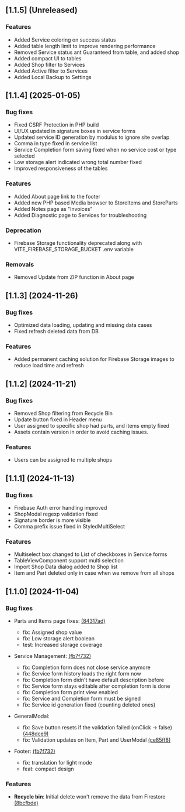 ## [1.1.5] (Unreleased)

### Features
 - Added Service coloring on success status
 - Added table length limit to improve rendering performance
 - Removed Service status ant Guaranteed from table, and added shop
 - Added compact UI to tables
 - Added Shop filter to Services
 - Added Active filter to Services
 - Added Local Backup to Settings

## [1.1.4] (2025-01-05)

### Bug fixes
 * Fixed CSRF Protection in PHP build
 * UI/UX updated in signature boxes in service forms
 * Updated service ID generation by modulus to ignore site overlap
 * Comma in type fixed in service list
 * Service Completion form saving fixed when no service cost or type selected
 * Low storage alert indicated wrong total number fixed
 * Improved responsiveness of the tables

### Features
 * Added About page link to the footer
 * Added new PHP based Media browser to StoreItems and StoreParts
 * Added Notes page as "Invoices"
 * Added Diagnostic page to Services for troubleshooting

### Deprecation
 * Firebase Storage functionality deprecated along with VITE_FIREBASE_STORAGE_BUCKET .env variable

### Removals
 * Removed Update from ZIP function in About page

## [1.1.3] (2024-11-26)

### Bug fixes
 * Optimized data loading, updating and missing data cases
 * Fixed refresh deleted data from DB

### Features
 * Added permanent caching solution for Firebase Storage images to reduce load time and refresh

## [1.1.2] (2024-11-21)

### Bug fixes
 * Removed Shop filtering from Recycle Bin
 * Update button fixed in Header menu
 * User assigned to specific shop had parts, and items empty fixed
 * Assets contain version in order to avoid caching issues.

### Features
 * Users can be assigned to multiple shops

## [1.1.1] (2024-11-13)

### Bug fixes

* Firebase Auth error handling improved
* ShopModal regexp validation fixed
* Signature border is more visible
* Comma prefix issue fixed in StyledMultiSelect

### Features

* Multiselect box changed to List of checkboxes in Service forms
* TableViewComponent support multi selection
* Import Shop Data dialog added to Shop list
* Item and Part deleted only in case when we remove from all shops


## [1.1.0] (2024-11-04)

### Bug fixes

* Parts and Items page fixes: [(84317ad)](https://github.com/Reterics/storager/commit/84317ad6049b30a32d65b61dff1cb7163ed979c2)
  * fix: Assigned shop value
  * fix: Low storage alert boolean
  * test: Increased storage coverage

* Service Management: [(fb7f732)](https://github.com/Reterics/storager/commit/fb7f73203672c4cc2e767f235c22a988cf401039)
  * fix: Completion form does not close service anymore
  * fix: Service form history loads the right form now
  * fix: Completion form didn't have default description before
  * fix: Service form stays editable after completion form is done
  * fix: Completion form print view enabled
  * fix: Service and Completion form must be signed
  * fix: Service id generation fixed (counting deleted ones)

* GeneralModal:
  * fix: Save button resets if the validation failed (onClick -> false) [(448dce9)](https://github.com/Reterics/storager/commit/448dce9188c7f087429f4016b18dd0145e4e53a9)
  * fix: Validation updates on Item, Part and UserModal [(ce85ff8)](https://github.com/Reterics/storager/commit/ce85ff89a35fa4ae3ff3c38f7ce9780efc59c710)

* Footer: [(fb7f732)](https://github.com/Reterics/storager/commit/fb7f73203672c4cc2e767f235c22a988cf401039)
  * fix: translation for light mode
  * feat: compact design

### Features

* **Recycle bin**: Initial delete won't remove the data from Firestore [(8bcfbde)](https://github.com/Reterics/storager/commit/8bcfbdefdf54cca2441fbd6973e3559d1a0ff2c1)
